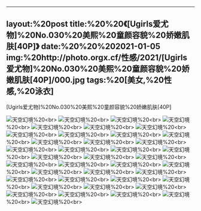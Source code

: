 ﻿---
layout:%20post
title:%20%20《[Ugirls爱尤物]%20No.030%20美熙%20童颜容貌%20娇嫩肌肤[40P]》
date:%20%20%202021-01-05
img:%20http://photo.orgx.cf/性感/2021/[Ugirls爱尤物]%20No.030%20美熙%20童颜容貌%20娇嫩肌肤[40P]/000.jpg
tags:%20[美女,%20性感,%20泳衣]
---

[Ugirls爱尤物]%20No.030%20美熙%20童颜容貌%20娇嫩肌肤[40P]



![天空幻境](http://photo.orgx.cf/性感/2021/[Ugirls爱尤物]%20No.030%20美熙%20童颜容貌%20娇嫩肌肤[40P]/001.jpg%20''天空幻境'')%20<br>
![天空幻境](http://photo.orgx.cf/性感/2021/[Ugirls爱尤物]%20No.030%20美熙%20童颜容貌%20娇嫩肌肤[40P]/002.jpg%20''天空幻境'')%20<br>
![天空幻境](http://photo.orgx.cf/性感/2021/[Ugirls爱尤物]%20No.030%20美熙%20童颜容貌%20娇嫩肌肤[40P]/003.jpg%20''天空幻境'')%20<br>
![天空幻境](http://photo.orgx.cf/性感/2021/[Ugirls爱尤物]%20No.030%20美熙%20童颜容貌%20娇嫩肌肤[40P]/004.jpg%20''天空幻境'')%20<br>
![天空幻境](http://photo.orgx.cf/性感/2021/[Ugirls爱尤物]%20No.030%20美熙%20童颜容貌%20娇嫩肌肤[40P]/005.jpg%20''天空幻境'')%20<br>
![天空幻境](http://photo.orgx.cf/性感/2021/[Ugirls爱尤物]%20No.030%20美熙%20童颜容貌%20娇嫩肌肤[40P]/006.jpg%20''天空幻境'')%20<br>
![天空幻境](http://photo.orgx.cf/性感/2021/[Ugirls爱尤物]%20No.030%20美熙%20童颜容貌%20娇嫩肌肤[40P]/007.jpg%20''天空幻境'')%20<br>
![天空幻境](http://photo.orgx.cf/性感/2021/[Ugirls爱尤物]%20No.030%20美熙%20童颜容貌%20娇嫩肌肤[40P]/008.jpg%20''天空幻境'')%20<br>
![天空幻境](http://photo.orgx.cf/性感/2021/[Ugirls爱尤物]%20No.030%20美熙%20童颜容貌%20娇嫩肌肤[40P]/009.jpg%20''天空幻境'')%20<br>
![天空幻境](http://photo.orgx.cf/性感/2021/[Ugirls爱尤物]%20No.030%20美熙%20童颜容貌%20娇嫩肌肤[40P]/010.jpg%20''天空幻境'')%20<br>
![天空幻境](http://photo.orgx.cf/性感/2021/[Ugirls爱尤物]%20No.030%20美熙%20童颜容貌%20娇嫩肌肤[40P]/011.jpg%20''天空幻境'')%20<br>
![天空幻境](http://photo.orgx.cf/性感/2021/[Ugirls爱尤物]%20No.030%20美熙%20童颜容貌%20娇嫩肌肤[40P]/012.jpg%20''天空幻境'')%20<br>
![天空幻境](http://photo.orgx.cf/性感/2021/[Ugirls爱尤物]%20No.030%20美熙%20童颜容貌%20娇嫩肌肤[40P]/013.jpg%20''天空幻境'')%20<br>
![天空幻境](http://photo.orgx.cf/性感/2021/[Ugirls爱尤物]%20No.030%20美熙%20童颜容貌%20娇嫩肌肤[40P]/014.jpg%20''天空幻境'')%20<br>
![天空幻境](http://photo.orgx.cf/性感/2021/[Ugirls爱尤物]%20No.030%20美熙%20童颜容貌%20娇嫩肌肤[40P]/015.jpg%20''天空幻境'')%20<br>
![天空幻境](http://photo.orgx.cf/性感/2021/[Ugirls爱尤物]%20No.030%20美熙%20童颜容貌%20娇嫩肌肤[40P]/016.jpg%20''天空幻境'')%20<br>
![天空幻境](http://photo.orgx.cf/性感/2021/[Ugirls爱尤物]%20No.030%20美熙%20童颜容貌%20娇嫩肌肤[40P]/017.jpg%20''天空幻境'')%20<br>
![天空幻境](http://photo.orgx.cf/性感/2021/[Ugirls爱尤物]%20No.030%20美熙%20童颜容貌%20娇嫩肌肤[40P]/018.jpg%20''天空幻境'')%20<br>
![天空幻境](http://photo.orgx.cf/性感/2021/[Ugirls爱尤物]%20No.030%20美熙%20童颜容貌%20娇嫩肌肤[40P]/019.jpg%20''天空幻境'')%20<br>
![天空幻境](http://photo.orgx.cf/性感/2021/[Ugirls爱尤物]%20No.030%20美熙%20童颜容貌%20娇嫩肌肤[40P]/020.jpg%20''天空幻境'')%20<br>
![天空幻境](http://photo.orgx.cf/性感/2021/[Ugirls爱尤物]%20No.030%20美熙%20童颜容貌%20娇嫩肌肤[40P]/021.jpg%20''天空幻境'')%20<br>
![天空幻境](http://photo.orgx.cf/性感/2021/[Ugirls爱尤物]%20No.030%20美熙%20童颜容貌%20娇嫩肌肤[40P]/022.jpg%20''天空幻境'')%20<br>
![天空幻境](http://photo.orgx.cf/性感/2021/[Ugirls爱尤物]%20No.030%20美熙%20童颜容貌%20娇嫩肌肤[40P]/023.jpg%20''天空幻境'')%20<br>
![天空幻境](http://photo.orgx.cf/性感/2021/[Ugirls爱尤物]%20No.030%20美熙%20童颜容貌%20娇嫩肌肤[40P]/024.jpg%20''天空幻境'')%20<br>
![天空幻境](http://photo.orgx.cf/性感/2021/[Ugirls爱尤物]%20No.030%20美熙%20童颜容貌%20娇嫩肌肤[40P]/025.jpg%20''天空幻境'')%20<br>
![天空幻境](http://photo.orgx.cf/性感/2021/[Ugirls爱尤物]%20No.030%20美熙%20童颜容貌%20娇嫩肌肤[40P]/026.jpg%20''天空幻境'')%20<br>
![天空幻境](http://photo.orgx.cf/性感/2021/[Ugirls爱尤物]%20No.030%20美熙%20童颜容貌%20娇嫩肌肤[40P]/027.jpg%20''天空幻境'')%20<br>
![天空幻境](http://photo.orgx.cf/性感/2021/[Ugirls爱尤物]%20No.030%20美熙%20童颜容貌%20娇嫩肌肤[40P]/028.jpg%20''天空幻境'')%20<br>
![天空幻境](http://photo.orgx.cf/性感/2021/[Ugirls爱尤物]%20No.030%20美熙%20童颜容貌%20娇嫩肌肤[40P]/029.jpg%20''天空幻境'')%20<br>
![天空幻境](http://photo.orgx.cf/性感/2021/[Ugirls爱尤物]%20No.030%20美熙%20童颜容貌%20娇嫩肌肤[40P]/030.jpg%20''天空幻境'')%20<br>
![天空幻境](http://photo.orgx.cf/性感/2021/[Ugirls爱尤物]%20No.030%20美熙%20童颜容貌%20娇嫩肌肤[40P]/031.jpg%20''天空幻境'')%20<br>
![天空幻境](http://photo.orgx.cf/性感/2021/[Ugirls爱尤物]%20No.030%20美熙%20童颜容貌%20娇嫩肌肤[40P]/032.jpg%20''天空幻境'')%20<br>
![天空幻境](http://photo.orgx.cf/性感/2021/[Ugirls爱尤物]%20No.030%20美熙%20童颜容貌%20娇嫩肌肤[40P]/033.jpg%20''天空幻境'')%20<br>
![天空幻境](http://photo.orgx.cf/性感/2021/[Ugirls爱尤物]%20No.030%20美熙%20童颜容貌%20娇嫩肌肤[40P]/034.jpg%20''天空幻境'')%20<br>
![天空幻境](http://photo.orgx.cf/性感/2021/[Ugirls爱尤物]%20No.030%20美熙%20童颜容貌%20娇嫩肌肤[40P]/035.jpg%20''天空幻境'')%20<br>
![天空幻境](http://photo.orgx.cf/性感/2021/[Ugirls爱尤物]%20No.030%20美熙%20童颜容貌%20娇嫩肌肤[40P]/036.jpg%20''天空幻境'')%20<br>
![天空幻境](http://photo.orgx.cf/性感/2021/[Ugirls爱尤物]%20No.030%20美熙%20童颜容貌%20娇嫩肌肤[40P]/037.jpg%20''天空幻境'')%20<br>
![天空幻境](http://photo.orgx.cf/性感/2021/[Ugirls爱尤物]%20No.030%20美熙%20童颜容貌%20娇嫩肌肤[40P]/038.jpg%20''天空幻境'')%20<br>
![天空幻境](http://photo.orgx.cf/性感/2021/[Ugirls爱尤物]%20No.030%20美熙%20童颜容貌%20娇嫩肌肤[40P]/039.jpg%20''天空幻境'')%20<br>
![天空幻境](http://photo.orgx.cf/性感/2021/[Ugirls爱尤物]%20No.030%20美熙%20童颜容貌%20娇嫩肌肤[40P]/040.jpg%20''天空幻境'')%20<br>